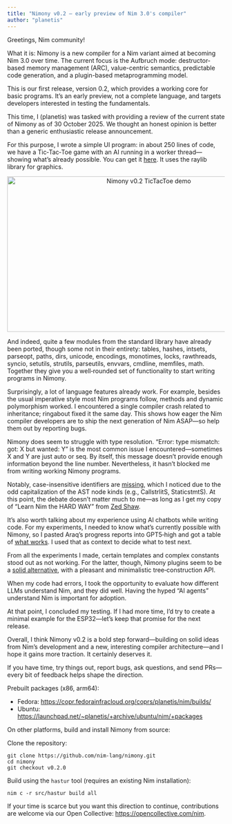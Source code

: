 ```yaml
---
title: "Nimony v0.2 — early preview of Nim 3.0's compiler"
author: "planetis"
---
```


Greetings, Nim community!

What it is: Nimony is a new compiler for a Nim variant aimed at becoming Nim 3.0 over time. The current focus is the Aufbruch mode: destructor-based memory management (ARC), value-centric semantics, predictable code generation, and a plugin-based metaprogramming model.

This is our first release, version 0.2, which provides a working core for basic programs. It’s an early preview, not a complete language, and targets developers interested in testing the fundamentals.

This time, I (planetis) was tasked with providing a review of the current state of Nimony as of 30 October 2025. We thought an honest opinion is better than a generic enthusiastic release announcement.

For this purpose, I wrote a simple UI program: in about 250 lines of code, we have a Tic‑Tac‑Toe game with an AI running in a worker thread—showing what’s already possible. You can get it [here](https://gist.github.com/planetis-m/ac2274cc63f6526784bb36c4952a76cd). It uses the raylib library for graphics.

<p style="text-align: center;">
  <img width="640" height="360" src="{{ site.baseurl }}/assets/news/images/nimony-v0.2/nimony-v0.2-screencast.gif" alt="Nimony v0.2 TicTacToe demo">
</p>

And indeed, quite a few modules from the standard library have already been ported, though some not in their entirety: tables, hashes, intsets, parseopt, paths, dirs, unicode, encodings, monotimes, locks, rawthreads, syncio, setutils, strutils, parseutils, envvars, cmdline, memfiles, math. Together they give you a well‑rounded set of functionality to start writing programs in Nimony.

Surprisingly, a lot of language features already work. For example, besides the usual imperative style most Nim programs follow, methods and dynamic polymorphism worked. I encountered a single compiler crash related to inheritance; ringabout fixed it the same day. This shows how eager the Nim compiler developers are to ship the next generation of Nim ASAP—so help them out by reporting bugs.

Nimony does seem to struggle with type resolution. “Error: type mismatch: got: X but wanted: Y” is the most common issue I encountered—sometimes X and Y are just auto or seq. By itself, this message doesn’t provide enough information beyond the line number. Nevertheless, it hasn’t blocked me from writing working Nimony programs.

Notably, case-insensitive identifiers are [missing](https://github.com/nim-lang/nimony/issues/1478), which I noticed due to the odd capitalization of the AST node kinds (e.g., CallstrlitS, StaticstmtS). At this point, the debate doesn’t matter much to me—as long as I get my copy of “Learn Nim the HARD WAY” from [Zed Shaw](https://github.com/nim-lang/RFCs/issues/456#issuecomment-1115452565).

It’s also worth talking about my experience using AI chatbots while writing code. For my experiments, I needed to know what’s currently possible with Nimony, so I pasted Araq’s progress reports into GPT5‑high and got a table of [what works](https://gist.github.com/planetis-m/7a8e4dc26dca95ec9309515c7a0e0786#file-what_works-md). I used that as context to decide what to test next.

From all the experiments I made, certain templates and complex constants stood out as not working. For the latter, though, Nimony plugins seem to be a [solid alternative](https://gist.github.com/planetis-m/ef5baf6ae8fabcfc503d8e5fae271c1e#file-poplut-nim), with a pleasant and minimalistic tree‑construction API.

When my code had errors, I took the opportunity to evaluate how different LLMs understand Nim, and they did well. Having the hyped “AI agents” understand Nim is important for adoption.

At that point, I concluded my testing. If I had more time, I’d try to create a minimal example for the ESP32—let’s keep that promise for the next release.

Overall, I think Nimony v0.2 is a bold step forward—building on solid ideas from Nim’s development and a new, interesting compiler architecture—and I hope it gains more traction. It certainly deserves it.

If you have time, try things out, report bugs, ask questions, and send PRs—every bit of feedback helps shape the direction.

Prebuilt packages (x86, arm64):
- Fedora: https://copr.fedorainfracloud.org/coprs/planetis/nim/builds/
- Ubuntu: https://launchpad.net/~planetis/+archive/ubuntu/nim/+packages

On other platforms, build and install Nimony from source:

Clone the repository:
```
git clone https://github.com/nim-lang/nimony.git
cd nimony
git checkout v0.2.0
```

Build using the `hastur` tool (requires an existing Nim installation):
```
nim c -r src/hastur build all
```

If your time is scarce but you want this direction to continue, contributions are welcome via our Open Collective: https://opencollective.com/nim.

